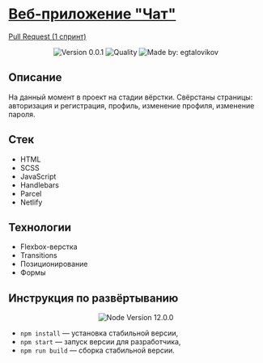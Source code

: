 # [Веб-приложение "Чат"](https://lovely-hummingbird-46dbe8.netlify.app)

[Pull Request (1 спринт)](https://github.com/egtalovikov/middle.messenger.praktikum.yandex/pull/2)

<p align="center">
    <img alt="Version 0.0.1" src="https://img.shields.io/badge/version-0.0.1-blue" />
    <img alt="Quality" src="https://img.shields.io/badge/status-development-orange.svg" >
    <img alt="Made by: egtalovikov" src="https://img.shields.io/badge/made%20by-egtalovikov-blue" />
</p>

## Описание

На данный момент в проект на стадии вёрстки. Свёрстаны страницы: авторизация и регистрация, профиль, изменение профиля, изменение пароля.

## Стек

* HTML
* SCSS
* JavaScript
* Handlebars
* Parcel
* Netlify

## Технологии

* Flexbox-верстка
* Transitions
* Позиционирование
* Формы

## Инструкция по развёртыванию

<p align="center">
    <img alt="Node Version 12.0.0" src="https://img.shields.io/badge/node-v12.0.0-blue" />
</p>

- `npm install` — установка стабильной версии,
- `npm start` — запуск версии для разработчика,
- `npm run build` — сборка стабильной версии.
